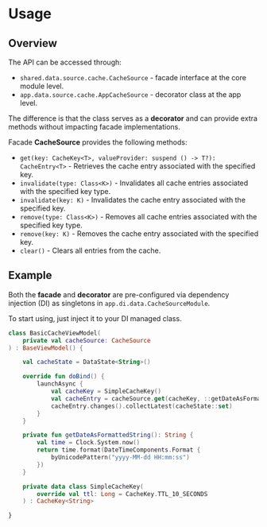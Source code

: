 # Usage

## Overview

The API can be accessed through:
- `shared.data.source.cache.CacheSource` - facade interface at the core module level.
- `app.data.source.cache.AppCacheSource` - decorator class at the app level.

The difference is that the class serves as a **decorator** and can provide extra methods without impacting facade implementations.

Facade **CacheSource** provides the following methods:

- `get(key: CacheKey<T>, valueProvider: suspend () -> T?): CacheEntry<T>` - Retrieves the cache entry associated with the specified key.
- `invalidate(type: Class<K>)` - Invalidates all cache entries associated with the specified key type.
- `invalidate(key: K)` - Invalidates the cache entry associated with the specified key.
- `remove(type: Class<K>)` - Removes all cache entries associated with the specified key type.
- `remove(key: K)` - Removes the cache entry associated with the specified key.
- `clear()` - Clears all entries from the cache. 

## Example

Both the **facade** and **decorator** are pre-configured via dependency injection (DI) as singletons in `app.di.data.CacheSourceModule`.

To start using, just inject it to your DI managed class.

```kotlin
class BasicCacheViewModel(
    private val cacheSource: CacheSource
) : BaseViewModel() {

    val cacheState = DataState<String>()

    override fun doBind() {
        launchAsync {
            val cacheKey = SimpleCacheKey()
            val cacheEntry = cacheSource.get(cacheKey, ::getDateAsFormattedString)
            cacheEntry.changes().collectLatest(cacheState::set)
        }
    }

    private fun getDateAsFormattedString(): String {
        val time = Clock.System.now()
        return time.format(DateTimeComponents.Format {
            byUnicodePattern("yyyy-MM-dd HH:mm:ss")
        })
    }

    private data class SimpleCacheKey(
        override val ttl: Long = CacheKey.TTL_10_SECONDS
    ) : CacheKey<String>

}
```
